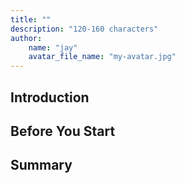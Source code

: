 ```yaml
---
title: ""
description: "120-160 characters"
author:
    name: "jay"
    avatar_file_name: "my-avatar.jpg"
---
```


## Introduction

## Before You Start

<!-- ## Your Sections Here -->

## Summary

